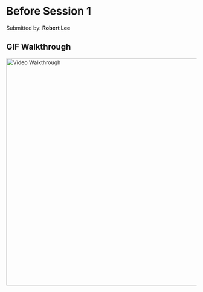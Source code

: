 # Before Session 1

Submitted by: **Robert Lee**

## GIF Walkthrough

<img src='https://i.imgur.com/MsVQysX.gif' title='Video Walkthrough' width='600' alt='Video Walkthrough' />
